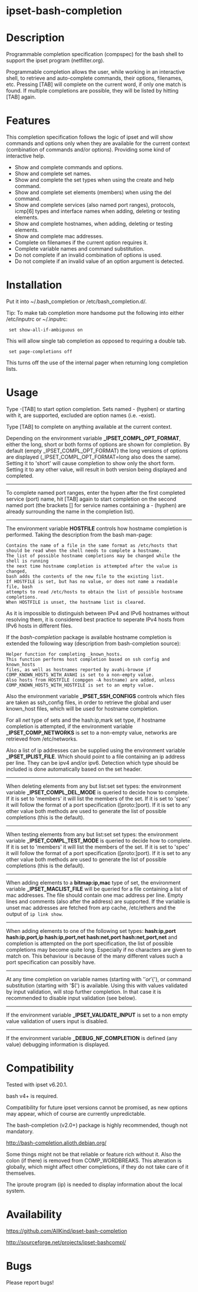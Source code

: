 ipset-bash-completion
=====================

Description
===========

Programmable completion specification (compspec) for the bash shell
to support the ipset program (netfilter.org).


Programmable completion allows the user, while working in an interactive shell,
to retrieve and auto-complete commands, their options, filenames, etc.
Pressing [TAB] will complete on the current word, if only one match is found.
If multiple completions are possible, they will be listed by hitting [TAB] again.


Features
========

This completion specification follows the logic of ipset and
 will show commands and options only when they are available for the current context
(combination of commands and/or options).
Providing some kind of interactive help.

- Show and complete commands and options.
- Show and complete set names.
- Show and complete the set types when using the create and help command.
- Show and complete set elements (members) when using the del command.
- Show and complete services (also named port ranges), protocols,
icmp[6] types and interface names when adding, deleting or testing elements.
- Show and complete hostnames, when adding, deleting or testing elements.
- Show and complete mac addresses.
- Complete on filenames if the current option requires it.
- Complete variable names and command substitution.
- Do not complete if an invalid combination of options is used.
- Do not complete if an invalid value of an option argument is detected.


Installation
============

Put it into ~/.bash_completion or /etc/bash_completion.d/.

Tip:
To make tab completion more handsome put the following into either
/etc/inputrc or ~/.inputrc:

     set show-all-if-ambiguous on

This will allow single tab completion as opposed to requiring a double tab.

     set page-completions off

This turns off the use of the internal pager when returning long completion lists.


Usage
=====

Type -[TAB] to start option completion.
Sets named - (hyphen) or starting with it, are supported,
excluded are option names (i.e. -exist).

Type [TAB] to complete on anything available at the current context.

Depending on the environment variable **_IPSET_COMPL_OPT_FORMAT**,
either the long, short or both forms of options are shown for completion.
By default (empty _IPSET_COMPL_OPT_FORMAT) the long versions of options
are displayed (_IPSET_COMPL_OPT_FORMAT=long also does the same).
Setting it to 'short' will cause completion to show only the short form.
Setting it to any other value, will result in both version being displayed and completed.

---

To complete named port ranges, enter the hypen after the first completed service (port) name,
hit [TAB] again to start completion on the second named port (the brackets [] for service names
containing a - (hyphen) are already surrounding the name in the completion list).

---

The environment variable **HOSTFILE** controls how hostname completion is performed.
Taking the description from the bash man-page:

	Contains the name of a file in the same format as /etc/hosts that 
	should be read when the shell needs to complete a hostname.
	The list of possible hostname completions may be changed while the shell is running
	the next time hostname completion is attempted after the value is changed,
	bash adds the contents of the new file to the existing list.
	If HOSTFILE is set, but has no value, or does not name a readable file, bash
	attempts to read /etc/hosts to obtain the list of possible hostname completions.
	When HOSTFILE is unset, the hostname list is cleared.

As it is impossible to distinguish between IPv4 and IPv6 hostnames without resolving
them, it is considered best practice to seperate IPv4 hosts from IPv6 hosts
in different files.

If the *bash-completion* package is available hostname completion is extended
the following way (description from bash-completion source):

	Helper function for completing _known_hosts.
	This function performs host completion based on ssh config and known_hosts
	files, as well as hostnames reported by avahi-browse if
	COMP_KNOWN_HOSTS_WITH_AVAHI is set to a non-empty value.
	Also hosts from HOSTFILE (compgen -A hostname) are added, unless
	COMP_KNOWN_HOSTS_WITH_HOSTFILE is set to an empty value.


Also the environment variable **_IPSET_SSH_CONFIGS** controls which files are taken
as ssh_config files, in order to retrieve the global and user known_host files,
which will be used for hostname completion.

For all *net* type of sets and the hash:ip,mark set type, if hostname completion is attempted,
if the environment variable **_IPSET_COMP_NETWORKS** is set to a non-empty value,
networks are retrieved from /etc/networks.

Also a list of ip addresses can be supplied using the environment variable
**_IPSET_IPLIST_FILE**. Which should point to a file containing an ip address per line.
They can be ipv4 and/or ipv6. Detection which type should be included
is done automatically based on the set header.

---

When deleting elements from any but list:set set types:
the environment variable **_IPSET_COMPL_DEL_MODE** is queried to decide how to complete.
If it is set to 'members' it will list the members of the set.
If it is set to 'spec' it will follow the format of a port specification ([proto:]port).
If it is set to any other value both methods are used to generate
the list of possible completions (this is the default).

---

When testing elements from any but list:set set types:
the environment variable **_IPSET_COMPL_TEST_MODE** is queried to decide how to complete.
If it is set to 'members' it will list the members of the set.
If it is set to 'spec' it will follow the format of a port specification ([proto:]port).
If it is set to any other value both methods are used to generate
the list of possible completions (this is the default).

---

When adding elements to a **bitmap:ip,mac** type of set,
the environment variable **_IPSET_MACLIST_FILE** will be queried
for a file containing a list of mac addresses.
The file should contain one mac address per line.
Empty lines and comments (also after the address) are supported.
If the variable is unset mac addresses are fetched from arp cache,
/etc/ethers and the output of `ip link show`.

---

When adding elements to one of the following set types:
**hash:ip,port hash:ip,port,ip hash:ip,port,net hash:net,port hash:net,port,net**
and completion is attempted on the port specification,
the list of possible completions may become quite long.
Especially if no characters are given to match on.
This behaviour is because of the many different
values such a port specification can possibly have.


---

At any time completion on variable names (starting with '$' or '${'),
or command substitution (starting with '$(') is available.
Using this with values validated by input validation, will stop further completion.
In that case it is recommended to disable input validation (see below).


---

If the environment variable **_IPSET_VALIDATE_INPUT** is set to a non empty value
validation of users input is disabled.

---

If the environment variable **_DEBUG_NF_COMPLETION** is defined (any value)
debugging information is displayed.



Compatibility
=============

Tested with ipset v6.20.1.

bash v4+ is required.

Compatibility for future ipset versions cannot be promised, as new options may appear, 
which of course are currently unpredictable.

The bash-completion (v2.0+) package is highly recommended, though not mandatory.

http://bash-completion.alioth.debian.org/

Some things might not be that reliable or feature rich without it.
Also the colon (if there) is removed from COMP_WORDBREAKS.
This alteration is globally, which might affect other completions,
if they do not take care of it themselves.

The iproute program (ip) is needed to display information about the local system.



Availability
============

https://github.com/AllKind/ipset-bash-completion

http://sourceforge.net/projects/ipset-bashcompl/



Bugs
============

Please report bugs!


